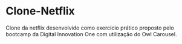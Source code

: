 # Clone-Netflix
Clone da netflix desenvolvido como exercício prático proposto pelo bootcamp da Digital Innovation One com utilização do Owl Carousel.
